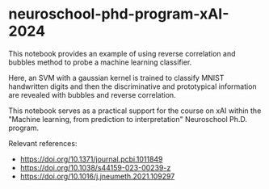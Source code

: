 # neuroschool-phd-program-xAI-2024

This notebook provides an example of using reverse correlation and bubbles method to probe a machine learning classifier.

Here, an SVM with a gaussian kernel is trained to classify MNIST handwritten digits and then the discriminative and prototypical information are revealed with bubbles and reverse correlation.

This notebook serves as a practical support for the course on xAI within the "Machine learning, from prediction to interpretation" Neuroschool Ph.D. program.

Relevant references:

* https://doi.org/10.1371/journal.pcbi.1011849
* https://doi.org/10.1038/s44159-023-00239-z
* https://doi.org/10.1016/j.jneumeth.2021.109297
